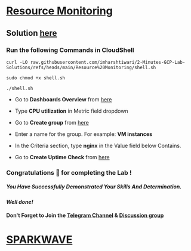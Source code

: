 # [Resource Monitoring ](https://www.cloudskillsboost.google/games/5632/labs/36136)

## Solution [here](https://youtu.be/kTN9AP-g9Hc)

### Run the following Commands in CloudShell

```
curl -LO raw.githubusercontent.com/imharshtiwari/2-Minutes-GCP-Lab-Solutions/refs/heads/main/Resource%20Monitoring/shell.sh

sudo chmod +x shell.sh

./shell.sh
```

* Go to **Dashboards Overview** from [here](https://console.cloud.google.com/monitoring/dashboards?)

* Type **CPU utilization** in Metric field dropdown

* Go to **Create group** from [here](https://console.cloud.google.com/monitoring/groups/create?)

* Enter a name for the group. For example: **VM instances**

* In the Criteria section, type **nginx** in the Value field below Contains.

* Go to **Create Uptime Check** from [here](https://console.cloud.google.com/monitoring/uptime/create?)

### Congratulations 🎉 for completing the Lab !

##### *You Have Successfully Demonstrated Your Skills And Determination.*

#### *Well done!*

#### Don't Forget to Join the [Telegram Channel](https://t.me/sparkwave.01) & [Discussion group](https://t.me/sparkwave.01chats)

# [SPARKWAVE](https://www.youtube.com/@sparkwave.01)
